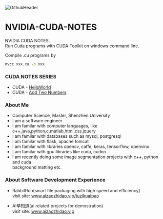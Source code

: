 ![GithubHeader](https://user-images.githubusercontent.com/37477845/92315782-e1255d80-f025-11ea-80e0-e62fc08c7a1e.gif)
# NVIDIA-CUDA-NOTES
NVIDIA CUDA NOTES. <br>
Run Cuda programs with CUDA Toolkit on windows command line. 

Compile .cu programs by   
```bash
nvcc xxx.cu -o xxx 
```


### CUDA NOTES SERIES 
- CUDA - [HelloWorld](https://github.com/Think-Big-Do-Small/NVIDIA-CUDA-NOTES/blob/2ca6e51b8b4a3c1a849d915b0231e1e1ea4885e6/Cuda_Notes/HelloWorld/HelloWorldTest.cu)
- CUDA - [Add Two Numbers ](https://github.com/Think-Big-Do-Small/NVIDIA-CUDA-NOTES/blob/2ca6e51b8b4a3c1a849d915b0231e1e1ea4885e6/Cuda_Notes/Add/AddTwoNumbersTest.cu)


### About Me 
- Computer Science, Master, Shenzhen University
- I am a software engineer 
- I am familar with computer languages, like c++,java,python,c,matlab,html,css,jquery
- I am familar with databases such as mysql, postgresql
- I am familar with flask, apache tomcat
- I am familar with libraries opencv, caffe, keras, tensorflow, openvino
- I am familar with gpu libraries like cuda, cudnn
- I am recently doing some image segmentation projects with c++, python and cuda <br> background matting etc. <br> 

### About Software Development Experience
- RabbitRun(smart file packaging with high speed and efficiency)  <br> 
visit site: www.aizaozhidao.vip/tuzikuaipao 

- AI早知道(ai related projects for demostration) <br> 
visit site: www.aizaozhidao.vip 
